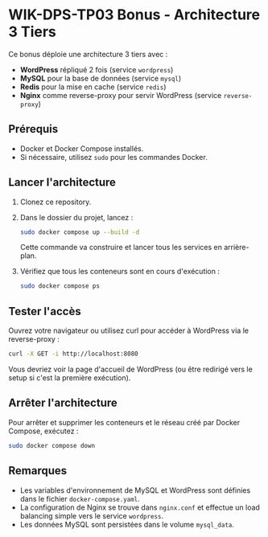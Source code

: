 # WIK-DPS-TP03 Bonus - Architecture 3 Tiers

Ce bonus déploie une architecture 3 tiers avec :
- **WordPress** répliqué 2 fois (service `wordpress`)
- **MySQL** pour la base de données (service `mysql`)
- **Redis** pour la mise en cache (service `redis`)
- **Nginx** comme reverse-proxy pour servir WordPress (service `reverse-proxy`)

## Prérequis

- Docker et Docker Compose installés.
- Si nécessaire, utilisez `sudo` pour les commandes Docker.

## Lancer l'architecture

1. Clonez ce repository.
2. Dans le dossier du projet, lancez :
   ```bash
   sudo docker compose up --build -d
   ```
   Cette commande va construire et lancer tous les services en arrière-plan.

3. Vérifiez que tous les conteneurs sont en cours d'exécution :
   ```bash
   sudo docker compose ps
   ```

## Tester l'accès

Ouvrez votre navigateur ou utilisez curl pour accéder à WordPress via le reverse-proxy :
```bash
curl -X GET -i http://localhost:8080
```
Vous devriez voir la page d'accueil de WordPress (ou être redirigé vers le setup si c'est la première exécution).

## Arrêter l'architecture

Pour arrêter et supprimer les conteneurs et le réseau créé par Docker Compose, exécutez :
```bash
sudo docker compose down
```

## Remarques

- Les variables d'environnement de MySQL et WordPress sont définies dans le fichier `docker-compose.yaml`.
- La configuration de Nginx se trouve dans `nginx.conf` et effectue un load balancing simple vers le service `wordpress`.
- Les données MySQL sont persistées dans le volume `mysql_data`.
